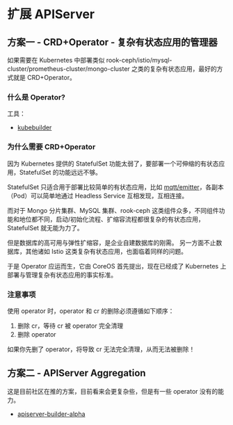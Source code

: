 # 扩展 APIServer

## 方案一 - CRD+Operator - 复杂有状态应用的管理器

如果需要在 Kubernetes 中部署类似 rook-ceph/istio/mysql-cluster/prometheus-cluster/mongo-cluster 之类的复杂有状态应用，最好的方式就是 CRD+Operator。

### 什么是 Operator?

工具：
- [kubebuilder](https://github.com/kubernetes-sigs/kubebuilder)

### 为什么需要 CRD+Operator

因为 Kubernetes 提供的 StatefulSet 功能太弱了，要部署一个可伸缩的有状态应用，StatefulSet 的功能远远不够。

StatefulSet 只适合用于部署比较简单的有状态应用，比如 [mqtt/emitter](/other/mqtt/README.md)，各副本（Pod）可以简单地通过 Headless Service 互相发现，互相连接。

而对于 Mongo 分片集群、MySQL 集群、rook-ceph 这类组件众多，不同组件功能和地位都不同，启动/初始化流程、扩缩容流程都很复杂的有状态应用，StatefulSet 就无能为力了。

但是数据库的高可用与弹性扩缩容，是企业自建数据库的刚需。
另一方面不止数据库，其他诸如 Istio 这类复杂有状态应用，也面临着同样的问题。

于是 Operator 应运而生，它由 CoreOS 首先提出，现在已经成了 Kubernetes 上部署与管理复杂有状态应用的事实标准。



### 注意事项

使用 operator 时，operator 和 cr 的删除必须遵循如下顺序：

1. 删除 cr，等待 cr 被 operator 完全清理
2. 删除 operator

如果你先删了 operator，将导致 cr 无法完全清理，从而无法被删除！


## 方案二 - APIServer Aggregation

这是目前社区在推的方案，目前看来会更复杂些，但是有一些 operator 没有的能力。

- [apiserver-builder-alpha](https://github.com/kubernetes-sigs/apiserver-builder-alpha)
